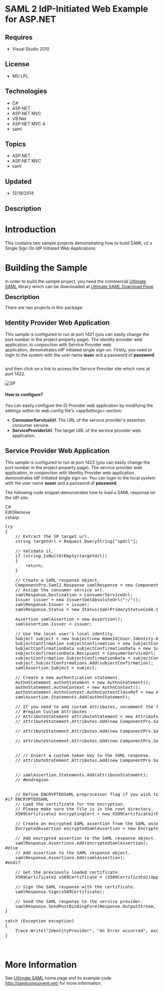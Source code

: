 # SAML 2 IdP-Initiated Web Example for ASP.NET
## Requires
- Visual Studio 2010
## License
- MS-LPL
## Technologies
- C#
- ASP.NET
- ASP.NET MVC
- VB.Net
- ASP.NET MVC 4
- saml
## Topics
- ASP.NET
- ASP.NET MVC
- saml
## Updated
- 12/18/2014
## Description

<h1>Introduction</h1>
<p>This contains two sample projects demonstrating how to build SAML v2.x Single Sign On IdP Initiated Web Applications.</p>
<h1><span>Building the Sample</span></h1>
<p>In order to build the sample project, you need the commercial <a href="http://www.componentpro.com/saml.net/" target="_blank">
Ultimate SAML</a> library which can be downloaded at <a href="http://www.componentpro.com/download/?name=UltimateSaml">
Ultimate SAML Download Page</a>.<em><em><br>
</em></em></p>
<p><span style="font-size:20px; font-weight:bold">Description</span></p>
<p>There are two projects in this package:&nbsp;</p>
<h2>Identity Provider Web Application</h2>
<p>This sample is configured to run at port 1421 (you can easily change the port number in the project property page). The identity provider web application, in conjunction with Service Provider web application,&nbsp;demonstrates IdP initiated single sign-on.&nbsp;Firstly,
 you need to login to the system with&nbsp;the user name&nbsp;<strong>iuser</strong> and a password of
<strong>password</strong>.</p>
<p><img src="-idpinitiated.png" border="0" alt=""></p>
<p>and then click on a link to access the Service Provider site which runs at port 1422.</p>
<p><img src="-idpinitiatedredirected.png" border="0" alt="SP"></p>
<h4>How to&nbsp;configure?</h4>
<p>You can easily configure the ID Provider web application by modifying the settings within its web.config file's &lt;appSettings&gt; section:</p>
<ul>
<li><strong>ConsumerServiceUrl</strong>: The URL of the service provider's assertion consumer service.
</li><li><strong>ServiceProviderUrl</strong>: The target URL of the service provider web application.
</li></ul>
<h2>Service&nbsp;Provider Web Application</h2>
<p>This sample is configured to run at port 1422 (you can easily change the port number in the project property page). The&nbsp;service provider web application, in conjunction with&nbsp;Identity Provider&nbsp;web application, demonstrates IdP initiated single
 sign-on. You can login to the local system with the user name&nbsp;<strong>suser</strong> and a password of
<strong>password</strong>.</p>
<p>The following code snippet demonstrates how to load a SAML response on the IdP site:</p>
<div class="scriptcode">
<div class="pluginEditHolder" pluginCommand="mceScriptCode">
<div class="title"><span>C#</span></div>
<div class="pluginLinkHolder"><span class="pluginEditHolderLink">Edit</span>|<span class="pluginRemoveHolderLink">Remove</span></div>
<span class="hidden">csharp</span>

<div class="preview">
<pre class="csharp"><span class="cs__keyword">try</span>&nbsp;
{&nbsp;
&nbsp;&nbsp;&nbsp;&nbsp;<span class="cs__com">//&nbsp;Extract&nbsp;the&nbsp;SP&nbsp;target&nbsp;url.</span>&nbsp;
&nbsp;&nbsp;&nbsp;&nbsp;<span class="cs__keyword">string</span>&nbsp;targetUrl&nbsp;=&nbsp;Request.QueryString[<span class="cs__string">&quot;spUrl&quot;</span>];&nbsp;
&nbsp;
&nbsp;&nbsp;&nbsp;&nbsp;<span class="cs__com">//&nbsp;Validate&nbsp;it.</span>&nbsp;
&nbsp;&nbsp;&nbsp;&nbsp;<span class="cs__keyword">if</span>&nbsp;(<span class="cs__keyword">string</span>.IsNullOrEmpty(targetUrl))&nbsp;
&nbsp;&nbsp;&nbsp;&nbsp;{&nbsp;
&nbsp;&nbsp;&nbsp;&nbsp;&nbsp;&nbsp;&nbsp;&nbsp;<span class="cs__keyword">return</span>;&nbsp;
&nbsp;&nbsp;&nbsp;&nbsp;}&nbsp;
&nbsp;
&nbsp;&nbsp;&nbsp;&nbsp;<span class="cs__com">//&nbsp;Create&nbsp;a&nbsp;SAML&nbsp;response&nbsp;object.</span>&nbsp;
&nbsp;&nbsp;&nbsp;&nbsp;ComponentPro.Saml2.Response&nbsp;samlResponse&nbsp;=&nbsp;<span class="cs__keyword">new</span>&nbsp;ComponentPro.Saml2.Response();&nbsp;
&nbsp;&nbsp;&nbsp;&nbsp;<span class="cs__com">//&nbsp;Assign&nbsp;the&nbsp;consumer&nbsp;service&nbsp;url.</span>&nbsp;
&nbsp;&nbsp;&nbsp;&nbsp;samlResponse.Destination&nbsp;=&nbsp;ConsumerServiceUrl;&nbsp;
&nbsp;&nbsp;&nbsp;&nbsp;Issuer&nbsp;issuer&nbsp;=&nbsp;<span class="cs__keyword">new</span>&nbsp;Issuer(GetAbsoluteUrl(<span class="cs__string">&quot;~/&quot;</span>));&nbsp;
&nbsp;&nbsp;&nbsp;&nbsp;samlResponse.Issuer&nbsp;=&nbsp;issuer;&nbsp;
&nbsp;&nbsp;&nbsp;&nbsp;samlResponse.Status&nbsp;=&nbsp;<span class="cs__keyword">new</span>&nbsp;Status(SamlPrimaryStatusCode.Success,&nbsp;<span class="cs__keyword">null</span>);&nbsp;
&nbsp;
&nbsp;&nbsp;&nbsp;&nbsp;Assertion&nbsp;samlAssertion&nbsp;=&nbsp;<span class="cs__keyword">new</span>&nbsp;Assertion();&nbsp;
&nbsp;&nbsp;&nbsp;&nbsp;samlAssertion.Issuer&nbsp;=&nbsp;issuer;&nbsp;
&nbsp;
&nbsp;&nbsp;&nbsp;&nbsp;<span class="cs__com">//&nbsp;Use&nbsp;the&nbsp;local&nbsp;user's&nbsp;local&nbsp;identity.</span>&nbsp;
&nbsp;&nbsp;&nbsp;&nbsp;Subject&nbsp;subject&nbsp;=&nbsp;<span class="cs__keyword">new</span>&nbsp;Subject(<span class="cs__keyword">new</span>&nbsp;NameId(User.Identity.Name));&nbsp;
&nbsp;&nbsp;&nbsp;&nbsp;SubjectConfirmation&nbsp;subjectConfirmation&nbsp;=&nbsp;<span class="cs__keyword">new</span>&nbsp;SubjectConfirmation(SamlSubjectConfirmationMethod.Bearer);&nbsp;
&nbsp;&nbsp;&nbsp;&nbsp;SubjectConfirmationData&nbsp;subjectConfirmationData&nbsp;=&nbsp;<span class="cs__keyword">new</span>&nbsp;SubjectConfirmationData();&nbsp;
&nbsp;&nbsp;&nbsp;&nbsp;subjectConfirmationData.Recipient&nbsp;=&nbsp;ConsumerServiceUrl;&nbsp;
&nbsp;&nbsp;&nbsp;&nbsp;subjectConfirmation.SubjectConfirmationData&nbsp;=&nbsp;subjectConfirmationData;&nbsp;
&nbsp;&nbsp;&nbsp;&nbsp;subject.SubjectConfirmations.Add(subjectConfirmation);&nbsp;
&nbsp;&nbsp;&nbsp;&nbsp;samlAssertion.Subject&nbsp;=&nbsp;subject;&nbsp;
&nbsp;
&nbsp;&nbsp;&nbsp;&nbsp;<span class="cs__com">//&nbsp;Create&nbsp;a&nbsp;new&nbsp;authentication&nbsp;statement.</span>&nbsp;
&nbsp;&nbsp;&nbsp;&nbsp;AuthnStatement&nbsp;authnStatement&nbsp;=&nbsp;<span class="cs__keyword">new</span>&nbsp;AuthnStatement();&nbsp;
&nbsp;&nbsp;&nbsp;&nbsp;authnStatement.AuthnContext&nbsp;=&nbsp;<span class="cs__keyword">new</span>&nbsp;AuthnContext();&nbsp;
&nbsp;&nbsp;&nbsp;&nbsp;authnStatement.AuthnContext.AuthnContextClassRef&nbsp;=&nbsp;<span class="cs__keyword">new</span>&nbsp;AuthnContextClassRef(SamlAuthenticateContext.Password);&nbsp;
&nbsp;&nbsp;&nbsp;&nbsp;samlAssertion.Statements.Add(authnStatement);&nbsp;
&nbsp;
&nbsp;&nbsp;&nbsp;&nbsp;<span class="cs__com">//&nbsp;If&nbsp;you&nbsp;need&nbsp;to&nbsp;add&nbsp;custom&nbsp;attributes,&nbsp;uncomment&nbsp;the&nbsp;following&nbsp;code</span>&nbsp;
&nbsp;&nbsp;&nbsp;&nbsp;<span class="cs__com">//&nbsp;#region&nbsp;Custom&nbsp;Attributes</span>&nbsp;
&nbsp;&nbsp;&nbsp;&nbsp;<span class="cs__com">//&nbsp;AttributeStatement&nbsp;attributeStatement&nbsp;=&nbsp;new&nbsp;AttributeStatement();</span>&nbsp;
&nbsp;&nbsp;&nbsp;&nbsp;<span class="cs__com">//&nbsp;attributeStatement.Attributes.Add(new&nbsp;ComponentPro.Saml2.Attribute(&quot;email&quot;,&nbsp;SamlAttributeNameFormat.Basic,&nbsp;null,</span>&nbsp;
&nbsp;&nbsp;&nbsp;&nbsp;&nbsp;&nbsp;&nbsp;&nbsp;&nbsp;&nbsp;&nbsp;&nbsp;&nbsp;&nbsp;&nbsp;&nbsp;&nbsp;&nbsp;&nbsp;&nbsp;&nbsp;&nbsp;&nbsp;&nbsp;&nbsp;&nbsp;&nbsp;&nbsp;&nbsp;&nbsp;&nbsp;&nbsp;&nbsp;&nbsp;&nbsp;&nbsp;&nbsp;&nbsp;&nbsp;&nbsp;&nbsp;&nbsp;&nbsp;&nbsp;&nbsp;&nbsp;&nbsp;&nbsp;&nbsp;&nbsp;&nbsp;&nbsp;&nbsp;&nbsp;&nbsp;&nbsp;&nbsp;&nbsp;&nbsp;&nbsp;&nbsp;&nbsp;&nbsp;&nbsp;&nbsp;&nbsp;&nbsp;&nbsp;&nbsp;&nbsp;&nbsp;&nbsp;&nbsp;&nbsp;&nbsp;&nbsp;&nbsp;&nbsp;&nbsp;&nbsp;&nbsp;<span class="cs__com">//&nbsp;&quot;john@test.com&quot;));</span>&nbsp;
&nbsp;&nbsp;&nbsp;&nbsp;<span class="cs__com">//&nbsp;attributeStatement.Attributes.Add(new&nbsp;ComponentPro.Saml2.Attribute(&quot;FirstName&quot;,&nbsp;SamlAttributeNameFormat.Basic,&nbsp;null,</span>&nbsp;
&nbsp;&nbsp;&nbsp;&nbsp;&nbsp;&nbsp;&nbsp;&nbsp;&nbsp;&nbsp;&nbsp;&nbsp;&nbsp;&nbsp;&nbsp;&nbsp;&nbsp;&nbsp;&nbsp;&nbsp;&nbsp;&nbsp;&nbsp;&nbsp;&nbsp;&nbsp;&nbsp;&nbsp;&nbsp;&nbsp;&nbsp;&nbsp;&nbsp;&nbsp;&nbsp;&nbsp;&nbsp;&nbsp;&nbsp;&nbsp;&nbsp;&nbsp;&nbsp;&nbsp;&nbsp;&nbsp;&nbsp;&nbsp;&nbsp;&nbsp;&nbsp;&nbsp;&nbsp;&nbsp;&nbsp;&nbsp;&nbsp;&nbsp;&nbsp;&nbsp;&nbsp;&nbsp;&nbsp;&nbsp;&nbsp;&nbsp;&nbsp;&nbsp;&nbsp;&nbsp;&nbsp;&nbsp;&nbsp;&nbsp;&nbsp;&nbsp;&nbsp;&nbsp;&nbsp;&nbsp;&nbsp;<span class="cs__com">//&nbsp;&quot;John&quot;));</span>&nbsp;
&nbsp;&nbsp;&nbsp;&nbsp;<span class="cs__com">//&nbsp;attributeStatement.Attributes.Add(new&nbsp;ComponentPro.Saml2.Attribute(&quot;LastName&quot;,&nbsp;SamlAttributeNameFormat.Basic,&nbsp;null,</span>&nbsp;
&nbsp;&nbsp;&nbsp;&nbsp;&nbsp;&nbsp;&nbsp;&nbsp;&nbsp;&nbsp;&nbsp;&nbsp;&nbsp;&nbsp;&nbsp;&nbsp;&nbsp;&nbsp;&nbsp;&nbsp;&nbsp;&nbsp;&nbsp;&nbsp;&nbsp;&nbsp;&nbsp;&nbsp;&nbsp;&nbsp;&nbsp;&nbsp;&nbsp;&nbsp;&nbsp;&nbsp;&nbsp;&nbsp;&nbsp;&nbsp;&nbsp;&nbsp;&nbsp;&nbsp;&nbsp;&nbsp;&nbsp;&nbsp;&nbsp;&nbsp;&nbsp;&nbsp;&nbsp;&nbsp;&nbsp;&nbsp;&nbsp;&nbsp;&nbsp;&nbsp;&nbsp;&nbsp;&nbsp;&nbsp;&nbsp;&nbsp;&nbsp;&nbsp;&nbsp;&nbsp;&nbsp;&nbsp;&nbsp;&nbsp;&nbsp;&nbsp;&nbsp;&nbsp;&nbsp;&nbsp;&nbsp;<span class="cs__com">//&nbsp;&quot;Smith&quot;));</span>&nbsp;
&nbsp;
&nbsp;&nbsp;&nbsp;&nbsp;<span class="cs__com">//&nbsp;//&nbsp;Insert&nbsp;a&nbsp;custom&nbsp;token&nbsp;key&nbsp;to&nbsp;the&nbsp;SAML&nbsp;response.</span>&nbsp;
&nbsp;&nbsp;&nbsp;&nbsp;<span class="cs__com">//&nbsp;attributeStatement.Attributes.Add(new&nbsp;ComponentPro.Saml2.Attribute(&quot;CustomTokenForVerification&quot;,&nbsp;SamlAttributeNameFormat.Basic,&nbsp;null,</span>&nbsp;
&nbsp;&nbsp;&nbsp;&nbsp;&nbsp;&nbsp;&nbsp;&nbsp;&nbsp;&nbsp;&nbsp;&nbsp;&nbsp;&nbsp;&nbsp;&nbsp;&nbsp;&nbsp;&nbsp;&nbsp;&nbsp;&nbsp;&nbsp;&nbsp;&nbsp;&nbsp;&nbsp;&nbsp;&nbsp;&nbsp;&nbsp;&nbsp;&nbsp;&nbsp;&nbsp;&nbsp;&nbsp;&nbsp;&nbsp;&nbsp;&nbsp;&nbsp;&nbsp;&nbsp;&nbsp;&nbsp;&nbsp;&nbsp;&nbsp;&nbsp;&nbsp;&nbsp;&nbsp;&nbsp;&nbsp;&nbsp;&nbsp;&nbsp;&nbsp;&nbsp;&nbsp;&nbsp;&nbsp;&nbsp;&nbsp;&nbsp;&nbsp;&nbsp;&nbsp;&nbsp;&nbsp;&nbsp;&nbsp;&nbsp;&nbsp;&nbsp;&nbsp;&nbsp;&nbsp;&nbsp;&nbsp;<span class="cs__com">//&nbsp;&quot;YourEncryptedTokenHere&quot;));</span>&nbsp;
&nbsp;
&nbsp;&nbsp;&nbsp;&nbsp;<span class="cs__com">//&nbsp;samlAssertion.Statements.Add(attributeStatement);</span>&nbsp;
&nbsp;&nbsp;&nbsp;&nbsp;<span class="cs__com">//&nbsp;#endregion</span>&nbsp;
&nbsp;
&nbsp;
&nbsp;&nbsp;&nbsp;&nbsp;<span class="cs__com">//&nbsp;Define&nbsp;ENCRYPTEDSAML&nbsp;preprocessor&nbsp;flag&nbsp;if&nbsp;you&nbsp;wish&nbsp;to&nbsp;encrypt&nbsp;the&nbsp;SAML&nbsp;response.</span><span class="cs__preproc">&nbsp;
#if&nbsp;ENCRYPTEDSAML</span>&nbsp;
&nbsp;&nbsp;&nbsp;&nbsp;<span class="cs__com">//&nbsp;Load&nbsp;the&nbsp;certificate&nbsp;for&nbsp;the&nbsp;encryption.</span>&nbsp;
&nbsp;&nbsp;&nbsp;&nbsp;<span class="cs__com">//&nbsp;Please&nbsp;make&nbsp;sure&nbsp;the&nbsp;file&nbsp;is&nbsp;in&nbsp;the&nbsp;root&nbsp;directory.</span>&nbsp;
&nbsp;&nbsp;&nbsp;&nbsp;X509Certificate2&nbsp;encryptingCert&nbsp;=&nbsp;<span class="cs__keyword">new</span>&nbsp;X509Certificate2(Path.Combine(HttpRuntime.AppDomainAppPath,&nbsp;<span class="cs__string">&quot;EncryptionX509Certificate.cer&quot;</span>),&nbsp;<span class="cs__string">&quot;password&quot;</span>);&nbsp;
&nbsp;
&nbsp;&nbsp;&nbsp;&nbsp;<span class="cs__com">//&nbsp;Create&nbsp;an&nbsp;encrypted&nbsp;SAML&nbsp;assertion&nbsp;from&nbsp;the&nbsp;SAML&nbsp;assertion&nbsp;we&nbsp;have&nbsp;created.</span>&nbsp;
&nbsp;&nbsp;&nbsp;&nbsp;EncryptedAssertion&nbsp;encryptedSamlAssertion&nbsp;=&nbsp;<span class="cs__keyword">new</span>&nbsp;EncryptedAssertion(samlAssertion,&nbsp;encryptingCert,&nbsp;<span class="cs__keyword">new</span>&nbsp;<a class="libraryLink" href="https://msdn.microsoft.com/en-US/library/System.Security.Cryptography.Xml.EncryptionMethod.aspx" target="_blank" title="Auto generated link to System.Security.Cryptography.Xml.EncryptionMethod">System.Security.Cryptography.Xml.EncryptionMethod</a>(SamlKeyAlgorithm.TripleDesCbc));&nbsp;
&nbsp;
&nbsp;&nbsp;&nbsp;&nbsp;<span class="cs__com">//&nbsp;Add&nbsp;encrypted&nbsp;assertion&nbsp;to&nbsp;the&nbsp;SAML&nbsp;response&nbsp;object.</span>&nbsp;
&nbsp;&nbsp;&nbsp;&nbsp;samlResponse.Assertions.Add(encryptedSamlAssertion);<span class="cs__preproc">&nbsp;
#else</span>&nbsp;
&nbsp;&nbsp;&nbsp;&nbsp;<span class="cs__com">//&nbsp;Add&nbsp;assertion&nbsp;to&nbsp;the&nbsp;SAML&nbsp;response&nbsp;object.</span>&nbsp;
&nbsp;&nbsp;&nbsp;&nbsp;samlResponse.Assertions.Add(samlAssertion);<span class="cs__preproc">&nbsp;
#endif</span>&nbsp;
&nbsp;
&nbsp;&nbsp;&nbsp;&nbsp;<span class="cs__com">//&nbsp;Get&nbsp;the&nbsp;previously&nbsp;loaded&nbsp;certificate.</span>&nbsp;
&nbsp;&nbsp;&nbsp;&nbsp;X509Certificate2&nbsp;x509Certificate&nbsp;=&nbsp;(X509Certificate2)Application[Global.CertKeyName];&nbsp;
&nbsp;
&nbsp;&nbsp;&nbsp;&nbsp;<span class="cs__com">//&nbsp;Sign&nbsp;the&nbsp;SAML&nbsp;response&nbsp;with&nbsp;the&nbsp;certificate.</span>&nbsp;
&nbsp;&nbsp;&nbsp;&nbsp;samlResponse.Sign(x509Certificate);&nbsp;
&nbsp;
&nbsp;&nbsp;&nbsp;&nbsp;<span class="cs__com">//&nbsp;Send&nbsp;the&nbsp;SAML&nbsp;response&nbsp;to&nbsp;the&nbsp;service&nbsp;provider.</span>&nbsp;
&nbsp;&nbsp;&nbsp;&nbsp;samlResponse.SendPostBindingForm(Response.OutputStream,&nbsp;ConsumerServiceUrl,&nbsp;targetUrl);&nbsp;
}&nbsp;
&nbsp;
<span class="cs__keyword">catch</span>&nbsp;(Exception&nbsp;exception)&nbsp;
{&nbsp;
&nbsp;&nbsp;&nbsp;&nbsp;Trace.Write(<span class="cs__string">&quot;IdentityProvider&quot;</span>,&nbsp;<span class="cs__string">&quot;An&nbsp;Error&nbsp;occurred&quot;</span>,&nbsp;exception);&nbsp;
}</pre>
</div>
</div>
</div>
<p>&nbsp;</p>
<h1>More Information</h1>
<p>See <a href="http://www.componentpro.com/saml.net/">Ultimate SAML</a> home page and its example code
<a href="http://samlcomponent.net">http://samlcomponent.net/</a> for more information<em>.<br>
</em></p>
